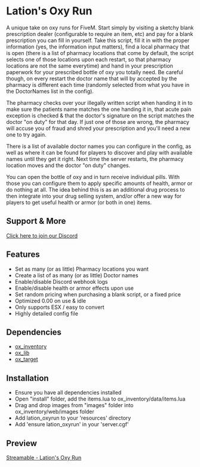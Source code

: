 # Lation's Oxy Run

A unique take on oxy runs for FiveM. Start simply by visiting a sketchy blank prescription dealer (configurable to require an item, etc) and pay for a blank prescription you can fill in yourself. Take this script, fill it in with the proper information (yes, the information input matters), find a local pharmacy that is open (there is a list of pharmacy locations that come by default, the script selects one of those locations upon each restart, so that pharmacy locations are not the same everytime) and hand in your prescription paperwork for your prescribed bottle of oxy you totally need. Be careful though, on every restart the doctor name that will by accepted by the pharmacy is different each time (randomly selected from what you have in the DoctorNames list in the config). 

The pharmacy checks over your illegally written script when handing it in to make sure the patients name matches the one handing it in, that acute pain exception is checked & that the doctor's signature on the script matches the doctor "on duty" for that day. If just one of those are wrong, the pharmacy will accuse you of fraud and shred your prescription and you'll need a new one to try again. 

There is a list of available doctor names you can configure in the config, as well as where it can be found for players to discover and play with available names until they get it right. Next time the server restarts, the pharmacy location moves and the doctor "on duty" changes. 

You can open the bottle of oxy and in turn receive individual pills. With those you can configure them to apply specific amounts of health, armor or do nothing at all. The idea behind this is as an additional drug process to then integrate into your drug selling system, and/or offer a new way for players to get useful health or armor (or both in one) items.

## Support & More
[Click here to join our Discord](https://discord.gg/9EbY4nM5uu)

## Features
- Set as many (or as little) Pharmacy locations you want
- Create a list of as many (or as little) Doctor names 
- Enable/disable Discord webhook logs
- Enable/disable health or armor effects upon use
- Set random pricing when purchasing a blank script, or a fixed price
- Optimized 0.00 on use & idle
- Only supports ESX / easy to convert
- Highly detailed config file

## Dependencies
- [ox_inventory](https://github.com/overextended/ox_inventory/releases)
- [ox_lib](https://github.com/overextended/ox_lib/releases)
- [ox_target](https://github.com/overextended/ox_target/releases)

## Installation
- Ensure you have all dependencies installed
- Open "install" folder, add the items.lua to ox_inventory/data/items.lua
- Drag and drop images from "images" folder into ox_inventory/web/images folder
- Add lation_oxyrun to your 'resources' directory
- Add 'ensure lation_oxyrun' in your 'server.cgf'

## Preview
[Streamable - Lation's Oxy Run](https://streamable.com/o4t7bz)

